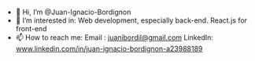 - 👋 Hi, I’m @Juan-Ignacio-Bordignon
- 👀 I’m interested in:
  Web development, especially back-end.
  React.js for front-end
- 📫 How to reach me:
  Email : juanibordil@gmail.com
  LinkedIn: www.linkedin.com/in/juan-ignacio-bordignon-a23988189

<!---
- 🌱 I’m currently learning ...
- 💞️ I’m looking to collaborate on ...
Juan-Ignacio-Bordignon/Juan-Ignacio-Bordignon is a ✨ special ✨ repository because its `README.md` (this file) appears on your GitHub profile.
You can click the Preview link to take a look at your changes.
--->
